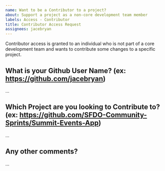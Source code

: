 ```yaml
---
name: Want to be a Contributor to a project?
about: Support a project as a non-core development team member
labels: Access - Contributor
title: Contributor Access Request
assignees: jacebryan
---
```


Contributor access is granted to an individual who is not part of a core development team and wants to contribute some changes to a specific project.

What is your Github User Name? (ex: https://github.com/jacebryan)
-------------------------------------------
...

Which Project are you looking to Contribute to? (ex: https://github.com/SFDO-Community-Sprints/Summit-Events-App)
-------------------------------------------
…


Any other comments?
-------------------------------------------
…
